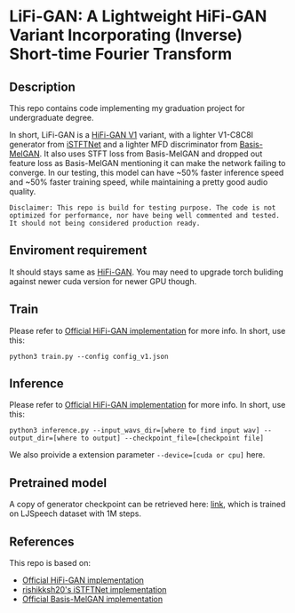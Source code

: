 # LiFi-GAN: A Lightweight HiFi-GAN Variant Incorporating (Inverse) Short-time Fourier Transform

## Description
This repo contains code implementing my graduation project for undergraduate degree.

In short, LiFi-GAN is a [HiFi-GAN V1](https://arxiv.org/abs/2010.05646) variant, with a lighter V1-C8C8I generator from [iSTFTNet](https://arxiv.org/abs/2203.02395) and a lighter MFD discriminator from [Basis-MelGAN](https://arxiv.org/abs/2106.13419). It also uses STFT loss from Basis-MelGAN and dropped out feature loss as Basis-MelGAN mentioning it can make the network failing to converge.
In our testing, this model can have ~50% faster inference speed and ~50% faster training speed, while maintaining a pretty good audio quality.

`Disclaimer: This repo is build for testing purpose. The code is not optimized for performance, nor have being well commented and tested. It should not being considered production ready.`

## Enviroment requirement
It should stays same as [HiFi-GAN](https://github.com/jik876/hifi-gan). You may need to upgrade torch buliding against newer cuda version for newer GPU though.

## Train
Please refer to [Official HiFi-GAN implementation](https://github.com/jik876/hifi-gan) for more info. In short, use this:
```
python3 train.py --config config_v1.json
```

## Inference
Please refer to [Official HiFi-GAN implementation](https://github.com/jik876/hifi-gan) for more info. In short, use this:
```
python3 inference.py --input_wavs_dir=[where to find input wav] --output_dir=[where to output] --checkpoint_file=[checkpoint file]
```
We also proivide a extension parameter `--device=[cuda or cpu]` here.

## Pretrained model
A copy of generator checkpoint can be retrieved here: [link](https://1drv.ms/u/s!Ar0Z7EPFmhMDn-BpY29LbhYD6p7kaQ?e=z371UM), which is trained on LJSpeech dataset with 1M steps. 

## References
This repo is based on:
- [Official HiFi-GAN implementation](https://github.com/jik876/hifi-gan)
- [rishikksh20's iSTFTNet implementation](https://github.com/rishikksh20/iSTFTNet-pytorch)
- [Official Basis-MelGAN implementation](https://github.com/xcmyz/FastVocoder)

